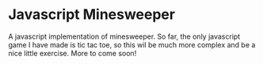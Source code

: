 # Javascript Minesweeper
A javascript implementation of minesweeper. So far, the only javascript game I have made is tic tac toe, 
so this wil be much more complex and be a nice little exercise. More to come soon!
